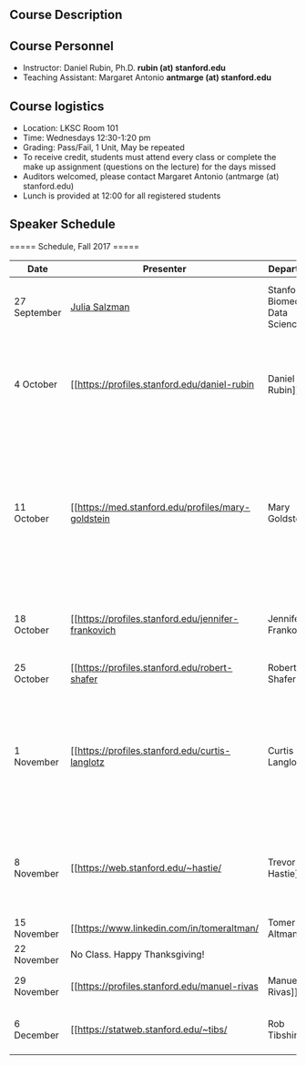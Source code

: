## Course Description

## Course Personnel
- Instructor: Daniel Rubin, Ph.D. **rubin (at) stanford.edu**
- Teaching Assistant: Margaret Antonio **antmarge (at) stanford.edu**

## Course logistics
- Location: LKSC Room 101
- Time: Wednesdays 12:30-1:20 pm
- Grading: Pass/Fail, 1 Unit, May be repeated
- To receive credit, students must attend every class or complete the make up assignment (questions on the lecture) for the days missed
- Auditors welcomed, please contact Margaret Antonio (antmarge (at) stanford.edu) 
- Lunch is provided at 12:00 for all registered students

## Speaker Schedule

===== Schedule, Fall 2017 =====

| Date | Presenter | Department | Title | Reading |
|------|-----------|------------|------------------------|-------------------|
| 27 September | [Julia Salzman](https://profiles.stanford.edu/julia-salzman) | Stanford Biomedical Data Science | Statistical algorithms towards precision genomics| [Freeman et al 2017](https://www.biorxiv.org/content/early/2017/08/18/178061); [Hsieh et al 2017](https://academic.oup.com/nar/article/3852042);[Zhang et al 2017](https://www.ncbi.nlm.nih.gov/pmc/articles/PMC5408800/) |
| 4 October | [[https://profiles.stanford.edu/daniel-rubin| Daniel Rubin]] | Stanford Radiology | Research Discovery and Precision Practice with Unstructured Biomedical Data | [[http://bmi205.stanford.edu/lib/exe/fetch.php?media=rubin_2014_article1.full.pdf | Rapid-Learning System for Cancer Care ]] [[http://bmi205.stanford.edu/lib/exe/fetch.php?media=bestcarereportbrief.pdf| Best Care at Lower Cost ]]|
| 11 October | [[https://med.stanford.edu/profiles/mary-goldstein | Mary Goldstein]] | Chief, Medical Service VA Palo Alto Health Care System | Patient-Specific Clinical Decision Support for Physicians, and other Health Care Team Members, using Electronic Health Record Data| | 
| 18 October | [[https://profiles.stanford.edu/jennifer-frankovich | Jennifer Frankovich]] | Stanford Pediatrics Rheumatology | How an MD can use informatics to improve clinical care | |
| 25 October | [[https://profiles.stanford.edu/robert-shafer | Robert Shafer]] | Stanford Infectious Diseases | | |
| 1 November | [[https://profiles.stanford.edu/curtis-langlotz | Curtis Langlotz]] | Stanford Radiology & Biomedical Informatics | “Medical ImageNet” and other strategies to develop machine learning methods for clinical image analysis|[[https://arxiv.org/abs/1409.0575 | ImageNet Large Scale Visual Recognition Challenge (Russakovsky et al.)]]; [[https://www.ncbi.nlm.nih.gov/pubmed/26481140 | Information extraction from multi-institutional radiology reports (Hassanpour et al.)]]; Optional: [[http://karpathy.github.io/2014/09/02/what-i-learned-from-competing-against-a-convnet-on-imagenet/ | What I Learned from Competing Against a ConvNet on ImageNet (Karpathy)]] | 
| 8 November | [[https://web.stanford.edu/~hastie/ | Trevor Hastie]] | Stanford Statistics and Biomedical Data Science | Principal Components for Sparse and Irregularly Sampled Functional Data| [[https://web.stanford.edu/~hastie/Papers/fpc.pdf | Principal component models for sparse functional data (2001)]]  | 
| 15 November | [[https://www.linkedin.com/in/tomeraltman/ | Tomer Altman]] | Whole Biome | | |
| 22 November | No Class. Happy Thanksgiving! |
| 29 November | [[https://profiles.stanford.edu/manuel-rivas | Manuel Rivas]] | Stanford Biomedical Data Science | | |
| 6 December | [[https://statweb.stanford.edu/~tibs/ | Rob Tibshirani]] | Stanford Biomedical Data Science, Statistics | | | 
